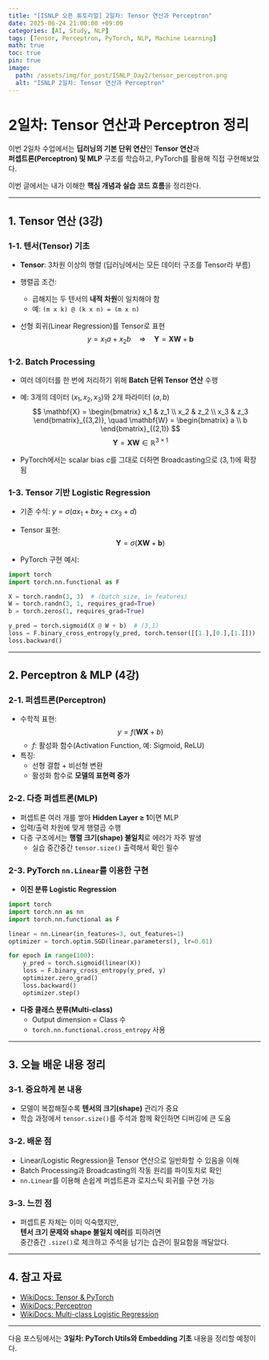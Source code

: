 ```yaml
---
title: "[ISNLP 오픈 튜토리얼] 2일차: Tensor 연산과 Perceptron"
date: 2025-06-24 21:00:00 +09:00
categories: [AI, Study, NLP]
tags: [Tensor, Perceptron, PyTorch, NLP, Machine Learning]
math: true
toc: true
pin: true
image:
  path: /assets/img/for_post/ISNLP_Day2/tensor_perceptron.png
  alt: "ISNLP 2일차: Tensor 연산과 Perceptron"
---
```


# 2일차: Tensor 연산과 Perceptron 정리

이번 2일차 수업에서는 **딥러닝의 기본 단위 연산**인 **Tensor 연산**과  
**퍼셉트론(Perceptron) 및 MLP** 구조를 학습하고, PyTorch를 활용해 직접 구현해보았다.  

이번 글에서는 내가 이해한 **핵심 개념과 실습 코드 흐름**을 정리한다.

---

## 1. Tensor 연산 (3강)

### 1-1. 텐서(Tensor) 기초
- **Tensor**: 3차원 이상의 행렬 (딥러닝에서는 모든 데이터 구조를 Tensor라 부름)
- 행렬곱 조건:
  - 곱해지는 두 텐서의 **내적 차원**이 일치해야 함
  - 예: `(m x k) @ (k x n) = (m x n)`

- 선형 회귀(Linear Regression)를 Tensor로 표현  
  $$
  y = x_1 a + x_2 b \quad \Rightarrow \quad 
  \mathbf{Y} = \mathbf{X} \mathbf{W} + \mathbf{b}
  $$

### 1-2. Batch Processing
- 여러 데이터를 한 번에 처리하기 위해 **Batch 단위 Tensor 연산** 수행
- 예: 3개의 데이터 $(x_1, x_2, x_3)$와 2개 파라미터 $(a,b)$
  $$
  \mathbf{X} =
  \begin{bmatrix}
  x_1 & z_1 \\
  x_2 & z_2 \\
  x_3 & z_3
  \end{bmatrix}_{(3,2)}, 
  \quad
  \mathbf{W} =
  \begin{bmatrix}
  a \\ b
  \end{bmatrix}_{(2,1)}
  $$
  $$
  \mathbf{Y} = \mathbf{XW} \in \mathbb{R}^{3 \times 1}
  $$

- PyTorch에서는 scalar bias $c$를 그대로 더하면 Broadcasting으로 $(3,1)$에 확장됨

### 1-3. Tensor 기반 Logistic Regression
- 기존 수식: $y = \sigma(ax_1 + bx_2 + cx_3 + d)$
- Tensor 표현:  
  $$
  \mathbf{Y} = \sigma(\mathbf{XW} + \mathbf{b})
  $$

- PyTorch 구현 예시:

```py
import torch
import torch.nn.functional as F

X = torch.randn(3, 3)  # (batch_size, in_features)
W = torch.randn(3, 1, requires_grad=True)
b = torch.zeros(1, requires_grad=True)

y_pred = torch.sigmoid(X @ W + b)  # (3,1)
loss = F.binary_cross_entropy(y_pred, torch.tensor([[1.],[0.],[1.]]))
loss.backward()
```

---

## 2. Perceptron & MLP (4강)

### 2-1. 퍼셉트론(Perceptron)
- 수학적 표현:  
  $$
  y = f(\mathbf{W} \mathbf{X} + b)
  $$
  - $f$: 활성화 함수(Activation Function, 예: Sigmoid, ReLU)
- 특징:
  - 선형 결합 + 비선형 변환
  - 활성화 함수로 **모델의 표현력 증가**

### 2-2. 다층 퍼셉트론(MLP)
- 퍼셉트론 여러 개를 쌓아 **Hidden Layer ≥ 1**이면 MLP
- 입력/출력 차원에 맞게 행렬곱 수행
- 다층 구조에서는 **행렬 크기(shape) 불일치**로 에러가 자주 발생
  - 실습 중간중간 `tensor.size()` 출력해서 확인 필수

### 2-3. PyTorch `nn.Linear`를 이용한 구현
- **이진 분류 Logistic Regression**
```py
import torch
import torch.nn as nn
import torch.nn.functional as F

linear = nn.Linear(in_features=3, out_features=1)
optimizer = torch.optim.SGD(linear.parameters(), lr=0.01)

for epoch in range(100):
    y_pred = torch.sigmoid(linear(X))
    loss = F.binary_cross_entropy(y_pred, y)
    optimizer.zero_grad()
    loss.backward()
    optimizer.step()
```

- **다중 클래스 분류(Multi-class)**
  - Output dimension = Class 수
  - `torch.nn.functional.cross_entropy` 사용

---

## 3. 오늘 배운 내용 정리

### 3-1. 중요하게 본 내용
- 모델이 복잡해질수록 **텐서의 크기(shape)** 관리가 중요
- 학습 과정에서 `tensor.size()`를 주석과 함께 확인하면 디버깅에 큰 도움

### 3-2. 배운 점
- Linear/Logistic Regression을 Tensor 연산으로 일반화할 수 있음을 이해
- Batch Processing과 Broadcasting의 작동 원리를 파이토치로 확인
- `nn.Linear`를 이용해 손쉽게 퍼셉트론과 로지스틱 회귀를 구현 가능

### 3-3. 느낀 점
- 퍼셉트론 자체는 이미 익숙했지만,  
  **텐서 크기 문제와 shape 불일치 에러**를 피하려면  
  중간중간 `.size()`로 체크하고 주석을 남기는 습관이 필요함을 깨달았다.

---

## 4. 참고 자료
- [WikiDocs: Tensor & PyTorch](https://wikidocs.net/24958)
- [WikiDocs: Perceptron](https://wikidocs.net/24987)
- [WikiDocs: Multi-class Logistic Regression](https://wikidocs.net/150781)

---

다음 포스팅에서는 **3일차: PyTorch Utils와 Embedding 기초** 내용을 정리할 예정이다.
